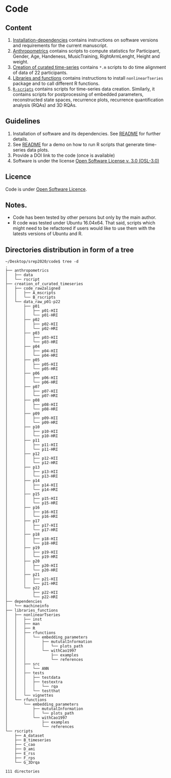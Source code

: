 # Code
## Content 
1. [Installation-dependencies](installation-dependencies) contains instructions on software versions and requirements for the current manuscript.
2. [Anthropometrics](anthropometrics) contains scripts to compute statistics for Participant, Gender, Age, Handeness, MusicTraining, RightArmLenght, Height and weight.
3. [Creation of curated time-series](creation_of_curated_timeseries) contains `*.m` scripts to do time alignment of data of 22 participants.
4. [Libraries and functions](libraries_functions) contains instructions to install `nonlinearTseries` package and to call different R functions.
5. [`R-scripts`](rscripts) contains scripts for time-series data creation. 
   Similarly, it contains scripts for postprocessing of embedded parameters, reconstructed state spaces, recurrence plots, recurrence quantification analysis (RQAs) and 3D RQAs.

## Guidelines 
1. Installation of software and its dependencies. See [README](installation-dependencies/README.md) for further details.
2. See [README](rscripts/B_timeseries) for a demo on how to run R scripts that generate time-series data plots.    
3. Provide a DOI link to the code (once is available)
4. Software is under the license [Open Software License v. 3.0 (OSL-3.0)](OSL-3.0.md)

## Licence
Code is under [Open Software Licence](OSL-3.0.md).

## Notes.
* Code has been tested by other persons but only by the main author.
* R code was tested under Ubuntu 16.04x64. That said, scripts which might need to be refactored if users would like to use them with the latests versions of Ubuntu and R.

## Directories distribution in form of a tree
```
~/Desktop/srep2020/code$ tree -d
.
├── anthropometrics
│   ├── data
│   └── rscript
├── creation_of_curated_timeseries
│   ├── code_raw2aligned
│   │   ├── A_mscripts
│   │   └── B_rscripts
│   └── data_raw_p01-p22
│       ├── p01
│       │   ├── p01-HII
│       │   └── p01-HRI
│       ├── p02
│       │   ├── p02-HII
│       │   └── p02-HRI
│       ├── p03
│       │   ├── p03-HII
│       │   └── p03-HRI
│       ├── p04
│       │   ├── p04-HII
│       │   └── p04-HRI
│       ├── p05
│       │   ├── p05-HII
│       │   └── p05-HRI
│       ├── p06
│       │   ├── p06-HII
│       │   └── p06-HRI
│       ├── p07
│       │   ├── p07-HII
│       │   └── p07-HRI
│       ├── p08
│       │   ├── p08-HII
│       │   └── p08-HRI
│       ├── p09
│       │   ├── p09-HII
│       │   └── p09-HRI
│       ├── p10
│       │   ├── p10-HII
│       │   └── p10-HRI
│       ├── p11
│       │   ├── p11-HII
│       │   └── p11-HRI
│       ├── p12
│       │   ├── p12-HII
│       │   └── p12-HRI
│       ├── p13
│       │   ├── p13-HII
│       │   └── p13-HRI
│       ├── p14
│       │   ├── p14-HII
│       │   └── p14-HRI
│       ├── p15
│       │   ├── p15-HII
│       │   └── p15-HRI
│       ├── p16
│       │   ├── p16-HII
│       │   └── p16-HRI
│       ├── p17
│       │   ├── p17-HII
│       │   └── p17-HRI
│       ├── p18
│       │   ├── p18-HII
│       │   └── p18-HRI
│       ├── p19
│       │   ├── p19-HII
│       │   └── p19-HRI
│       ├── p20
│       │   ├── p20-HII
│       │   └── p20-HRI
│       ├── p21
│       │   ├── p21-HII
│       │   └── p21-HRI
│       └── p22
│           ├── p22-HII
│           └── p22-HRI
├── dependencies
│   └── machineinfo
├── libraries_functions
│   ├── nonlinearTseries
│   │   ├── inst
│   │   ├── man
│   │   ├── R
│   │   ├── rfunctions
│   │   │   └── embedding_parameters
│   │   │       ├── mututalInformation
│   │   │       │   └── plots_path
│   │   │       └── withCao1997
│   │   │           ├── examples
│   │   │           └── references
│   │   ├── src
│   │   │   └── ANN
│   │   ├── tests
│   │   │   ├── testdata
│   │   │   ├── testextra
│   │   │   │   └── rqa
│   │   │   └── testthat
│   │   └── vignettes
│   └── rfunctions
│       └── embedding_parameters
│           ├── mututalInformation
│           │   └── plots_path
│           └── withCao1997
│               ├── examples
│               └── references
└── rscripts
    ├── A_dataset
    ├── B_timeseries
    ├── C_cao
    ├── D_ami
    ├── E_rss
    ├── F_rps
    └── G_3Drqa

111 directories
```
